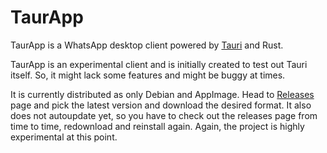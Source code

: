 # TaurApp

TaurApp is a WhatsApp desktop client powered by [Tauri](https://tauri.app) and Rust.

TaurApp is an experimental client and is initially created to test out Tauri itself. So, it might lack some features and might be buggy at times.

It is currently distributed as only Debian and AppImage. Head to [Releases](https://github.com/erayerdin/taurapp/releases) page and pick the latest version and download the desired format. It also does not autoupdate yet, so you have to check out the releases page from time to time, redownload and reinstall again. Again, the project is highly experimental at this point.